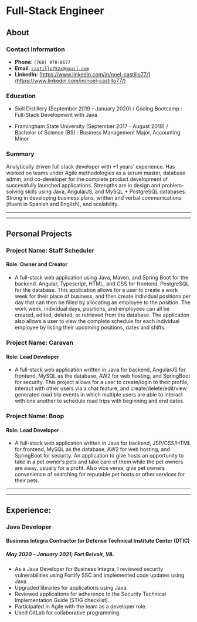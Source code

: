 <link rel="stylesheet" type="text/css" media="all" href="./style.css" />

# Full-Stack Engineer

## About

### Contact Information
* **Phone**: `(760) 978-8677`
* **Email**: <a href="mailto:castillo752x@gmail.com">`castillo752x@gmail.com`</a>
* **LinkedIn:** [https://www.linkedin.com/in/noel-castillo77/](https://www.linkedin.com/in/noel-castillo77/)

### Education
* Skill Distillery (September 2019 - January 2020) / Coding Bootcamp : Full-Stack Development with Java

* Framingham State University (September 2017 - August 2019) / Bachelor of Science (BS) : Business Management Major, Accounting Minor

### Summary
Analytically driven full stack developer with +1 years’ experience. Has
worked on teams under Agile methodologies as a scrum master,
database admin, and co-developer for the complete product
development of successfully launched applications. Strengths are in
design and problem-solving skills using Java, AngularJS, and MySQL + PostgreSQL
databases. Strong in developing business plans, written and verbal
communications (fluent in Spanish and English), and scalability.

<hr><hr>

## Personal Projects

### Project Name: Staff Scheduler
#### Role: Owner and Creator
* A full-stack web application using Java, Maven, and Spring Boot for the backend. Angular, Typescript, HTML, and CSS for frontend. PostgreSQL for the database. This application allows for a user to create a work week for their place of business, and then create individual positions per day that can then be filled by allocating an employee to the position. The work week, individual days, positions, and employees can all be created, edited, deleted, or retrieved from the database. The application also allows a user to view the complete schedule for each individual employee by listing their upcoming positions, dates and shifts.


### Project Name: Caravan
#### Role: Lead Developer
* A full-stack web application written in Java for backend,
AngularJS for frontend, MySQL as the database, AW2 for web
hosting, and SpringBoot for security. This project allows for a user to
create/login to their profile, interact with other users via a chat
feature, and create/delete/edit/view generated road trip events in
which multiple users are able to interact with one another to
schedule road trips with beginning and end dates.

### Project Name: Boop
#### Role: Lead Developer
* A full-stack web application written in Java for backend, JSP/CSS/HTML for frontend, MySQL as the database, AW2 for web hosting, and SpringBoot for security. An application to give hosts an opportunity to take in a pet owner’s pets and take care of them while the pet owners are away, usually for a profit. Also vice versa, give pet owners convenience of searching for reputable pet hosts or other services for their pets.

<hr><hr>

## Experience:

### Java Developer
#### Business Integra Contractor for Defense Technical Institute Center (DTIC)
##### May 2020 – January 2021; Fort Belvoir, VA.

* As a Java Developer for Business Integra, I reviewed security vulnerabilities using Fortify SSC and implemented code updates using Java.
* Upgraded libraries for applications using Java.
* Reviewed applications for adherence to the Security Technical Implementation Guide (STIG checklist).
* Participated in Agile with the team as a developer role.
* Used GitLab for collaborative programming.
